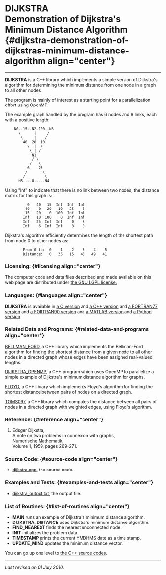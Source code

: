 DIJKSTRA\
Demonstration of Dijkstra's Minimum Distance Algorithm {#dijkstra-demonstration-of-dijkstras-minimum-distance-algorithm align="center"}
======================================================

------------------------------------------------------------------------

**DIJKSTRA** is a C++ library which implements a simple version of
Dijkstra's algorithm for determining the minimum distance from one node
in a graph to all other nodes.

The program is mainly of interest as a starting point for a
parallelization effort using OpenMP.

The example graph handled by the program has 6 nodes and 8 links, each
with a positive length:

        N0--15--N2-100--N3
          \      |     /
           \     |    /
            40  20  10
              \  |  /
               \ | /
                N1
                / \
               /   \
              6    25
             /       \
            /         \
          N5----8-----N4
          

Using "Inf" to indicate that there is no link between two nodes, the
distance matrix for this graph is:

              0   40   15  Inf  Inf  Inf
             40    0   20   10   25    6
             15   20    0  100  Inf  Inf
            Inf   10  100    0  Inf  Inf
            Inf   25  Inf  Inf    0    8
            Inf    6  Inf  Inf    8    0
          

Dijkstra's algorithm efficiently determines the length of the shortest
path from node 0 to other nodes as:

            From 0 to:  0    1    2    3    4    5
            Distance:   0   35   15   45   49   41
          

### Licensing: {#licensing align="center"}

The computer code and data files described and made available on this
web page are distributed under [the GNU LGPL
license.](../../txt/gnu_lgpl.txt)

### Languages: {#languages align="center"}

**DIJKSTRA** is available in [a C
version](../../c_src/dijkstra/dijkstra.html) and [a C++
version](../../cpp_src/dijkstra/dijkstra.html) and [a FORTRAN77
version](../../f77_src/dijkstra/dijkstra.html) and [a FORTRAN90
version](../../f_src/dijkstra/dijkstra.html) and [a MATLAB
version](../../m_src/dijkstra/dijkstra.html) and [a Python
version](../../py_src/dijkstra/dijkstra.html)

### Related Data and Programs: {#related-data-and-programs align="center"}

[BELLMAN\_FORD](../../cpp_src/bellman_ford/bellman_ford.html), a C++
library which implements the Bellman-Ford algorithm for finding the
shortest distance from a given node to all other nodes in a directed
graph whose edges have been assigned real-valued lengths.

[DIJKSTRA\_OPENMP](../../cpp_src/dijkstra_openmp/dijkstra_openmp.html),
a C++ program which uses OpenMP to parallelize a simple example of
Dijkstra's minimum distance algorithm for graphs.

[FLOYD](../../cpp_src/floyd/floyd.html), a C++ library which implements
Floyd's algorithm for finding the shortest distance between pairs of
nodes on a directed graph.

[TOMS097](../../cpp_src/toms097/toms097.html), a C++ library which
computes the distance between all pairs of nodes in a directed graph
with weighted edges, using Floyd's algorithm.

### Reference: {#reference align="center"}

1.  Edsger Dijkstra,\
    A note on two problems in connexion with graphs,\
    Numerische Mathematik,\
    Volume 1, 1959, pages 269-271.

### Source Code: {#source-code align="center"}

-   [dijkstra.cpp](dijkstra.cpp), the source code.

### Examples and Tests: {#examples-and-tests align="center"}

-   [dijkstra\_output.txt](dijkstra_output.txt), the output file.

### List of Routines: {#list-of-routines align="center"}

-   **MAIN** runs an example of Dijkstra's minimum distance algorithm.
-   **DIJKSTRA\_DISTANCE** uses Dijkstra's minimum distance algorithm.
-   **FIND\_NEAREST** finds the nearest unconnected node.
-   **INIT** initializes the problem data.
-   **TIMESTAMP** prints the current YMDHMS date as a time stamp.
-   **UPDATE\_MIND** updates the minimum distance vector.

You can go up one level to [the C++ source codes](../cpp_src.html).

------------------------------------------------------------------------

*Last revised on 01 July 2010.*
